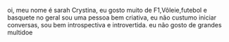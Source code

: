 oi, meu nome é sarah Crystina, eu gosto muito de F1,Vôleie,futebol e basquete 
no geral sou uma pessoa bem criativa, eu não custumo iniciar conversas, sou bem introspectiva e introvertida. 
eu não gosto de grandes multidoe
